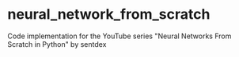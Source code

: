 # neural_network_from_scratch
Code implementation for the YouTube series "Neural Networks From Scratch in Python" by sentdex
